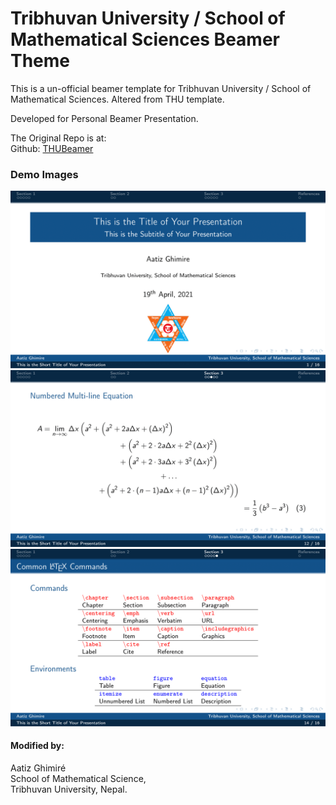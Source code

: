 # Tribhuvan University / School of Mathematical Sciences Beamer Theme
This is a un-official beamer template for Tribhuvan University / School of Mathematical Sciences. Altered from THU template.

Developed for Personal Beamer Presentation.

The Original Repo is at: \
Github: [THUBeamer](https://github.com/tuna/THU-Beamer-Theme)
### Demo Images
![demo](demo/iost_sms_beamer-01.png)
![demo](demo/iost_sms_beamer-14.png)
![demo](demo/iost_sms_beamer-16.png)

#### Modified by:
Aatiz Ghimiré \
School of Mathematical Science, \
Tribhuvan University, Nepal.